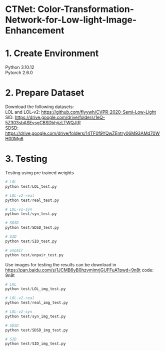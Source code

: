 # CTNet: Color-Transformation-Network-for-Low-light-Image-Enhancement

# 1. Create Environment
Python 3.10.12  
Pytorch 2.6.0

# 2. Prepare Dataset
Download the following datasets:  
LOL and LOL-v2: https://github.com/flyywh/CVPR-2020-Semi-Low-Light  
SID: https://drive.google.com/drive/folders/1eQ-5Z303sbASEvsgCBSDbhijzLTWQJtR  
SDSD: https://drive.google.com/drive/folders/14TF0f9YQwZEntry06M93AMd70WH00Mg6

# 3. Testing

Testing using pre trained weights  
```python
# LOL
python test/LOL_test.py

# LOL-v2-real
python test/real_test.py

# LOL-v2-syn
python test/syn_test.py

# SDSD
python test/SDSD_test.py

# SID
python test/SID_test.py

# unpair
python test/unpair_test.py 
```

Use images for testing 
the results can be download in 
https://pan.baidu.com/s/1JCMB6yB0hzvmlmrjGUFFuA?pwd=9n8t
code: 9n8t 

```python
# LOL
python test/LOL_img_test.py

# LOL-v2-real
python test/real_img_test.py

# LOL-v2-syn
python test/syn_img_test.py

# SDSD
python test/SDSD_img_test.py

# SID
python test/SID_img_test.py
```
